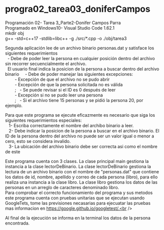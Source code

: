 
# progra02_tarea03_doniferCampos
Programación 02- Tarea 3_Parte2-Donifer Campos Parra <br />
Programado en Windows10- Visual Studio Code 1.62.1 <br />
mkdir obj <br />
g++ -std=c++17 -stdlib=libc++ -g ./src/*.cpp -o ./obj/tarea3 <br /> 


Segunda aplicación lee de un archivo binario personas.dat y
satisface los siguientes requerimientos<br />
&nbsp;&nbsp;- Debe de poder leer la persona en cualquier posición dentro del archivo sin recorrer secuencialmente el archivo.<br />
&nbsp;&nbsp;El usuario final indica  la posicion de la persona a buscar dentro del archivo binario
&nbsp;&nbsp;&nbsp;&nbsp;- Debe de poder manejar las siguientes excepciones:<br />
&nbsp;&nbsp;&nbsp;&nbsp;&nbsp;&nbsp;&nbsp;&nbsp;- Excepción de que el archivo no se pudo abrir<br />
&nbsp;&nbsp;&nbsp;&nbsp;&nbsp;&nbsp;&nbsp;&nbsp;- Excepción de que la persona solicitada no es válida<br />
&nbsp;&nbsp;&nbsp;&nbsp;&nbsp;&nbsp;&nbsp;&nbsp;;&nbsp;&nbsp;&nbsp;- Se puede revisar si el ID es 0 después de leer<br />
&nbsp;&nbsp;&nbsp;&nbsp;&nbsp;&nbsp;&nbsp;&nbsp;- Excepción si no se pudo leer una persona<br />
&nbsp;&nbsp;&nbsp;&nbsp;&nbsp;&nbsp;&nbsp;&nbsp;;&nbsp;&nbsp;&nbsp;- Si el archivo tiene 15 personas y se pidió la persona 20, por
ejemplo.<br />

Para que este programa se ejecute eficazmente es necesario que siga los siguientes requerimientos especiales:<br />
&nbsp;&nbsp;&nbsp;1- Escriba correctamente el nombre del archibo binario a leer.<br />
&nbsp;&nbsp;&nbsp;2- Debe indicar la posicion de la persona a buscar en el archivo binario. El ID de la persona dentro del archivo no puede ser un valor igual o menor a cero, esto se considera invalido.<br />
&nbsp;&nbsp;&nbsp;3- La ubicación del archivo binario debe ser correcta asi como el nombre de este<br />

 Este programa cuenta con 3 clases. La clase principal main gestiona la instancia a la clase lectorDeBinario. La clase lectorDeBinario gestiona la lectura de un archivo binario con el nombre de "personas.dat" que contiene los datos de id, nombre, apellido y correo de cada persona (libro), para ello realiza una instancia a la clase libro. La clase libro gestiona los datos de las personas en un arreglo de caracteres denominado libro. <br />
 Para comprobar el correcto funcionamiento del programa y sus metodos este programa cuenta con pruebas unitarias que se ejecutan usando GoogleTets, tome las previsiones necasarias para ejecuatar las pruebas mas informacion en https://google.github.io/googletest/.<br />

Al final de la ejecución se informa en la terminal los datos de la persona encontrada. <br />